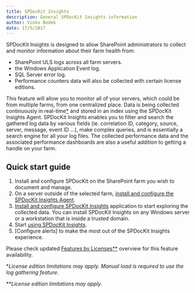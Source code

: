 ```yaml
---
title: SPDocKit Insights
description: General SPDocKit Insights information
author: Vinko Bedek
date: 17/5/2017
---
```

<!---
todo:
1. Topology image needs to be updated.
2. The quick guide video needs to be updated, or removed.
3. Features by licenses link needs to point somewhere else since Insights is now available to all license editions. Maybe a table like the Excel file where it shows who can use PC, alerts, automatic collection
4. I like the idea of the footnotes, maybe also put a link to what is available to each license edition. We will have problems if this is not specified here.
-->

SPDocKit Insights is designed to allow SharePoint administrators to collect and monitor information about their farm health from:
* SharePoint ULS logs across all farm servers.
* the Windows Application Event log.
* SQL Server error log.
* Performance counters data will also be collected with certain license editions.

This feature will allow you to monitor all of your servers, which could be from multiple farms, from one centralized place.
Data is being collected continuously in real-time[*](#realTime) and stored in an index using the SPDocKit Insights Agent. 
SPDocKit Insights enables you to filter and search the gathered log data by various fields (ie. correlation ID, category, source, server, message, event ID ...), make complex queries, and is essentially a search engine for all your log files.
The collected performance data and the associated performance dashboards are also a useful addition to getting a handle on your farm.

## Quick start guide
1. Install and configure SPDocKit on the SharePoint farm you wish to document and manage.
2. On a server outside of the selected farm, [install and configure the SPDocKit Insights Agent](#internal/spdockit-insights/configure-data-collection/).
3. [Install and configure SPDocKit Insights](#internal/spdockit-insights/configure-data-collection/) application to start exploring the collected data. You can install SPDocKit Insights on any Windows server or a workstation that is inside a trusted domain.
4. Start [using SPDocKit Insights](#internal/spdockit-insights/configure-data-collection/).
5. [Configure alerts] to make the most out of the SPDocKit Insights experience.

Please check updated [Features by Licenses](https://www.spdockit.com/orders/features-by-licenses/)[**](#realTime2) overview for this feature availability.


<a name="realTime"></a>*_License edition limitations may apply. Manual load is required to use the log gathering feature._

<a name="realTime2"></a>**_License edition limitations may apply._